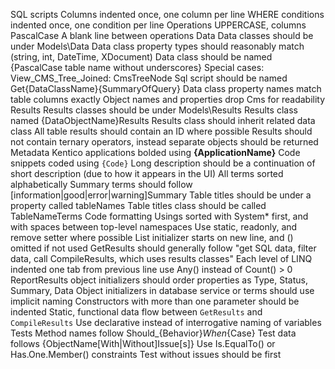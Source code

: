 SQL scripts
  Columns indented once, one column per line
  WHERE conditions indented once, one condition per line
  Operations UPPERCASE, columns PascalCase
  A blank line between operations
Data
  Data classes should be under Models\Data
  Data class property types should reasonably match (string, int, DateTime, XDocument)
  Data class should be named {PascalCase table name without underscores} 
    Special cases:
       View_CMS_Tree_Joined: CmsTreeNode
  Sql script should be named Get{DataClassName}{SummaryOfQuery} 
  Data class property names match table columns exactly
  Object names and properties drop Cms for readability
Results
  Results classes should be under Models\Results
  Results class named {DataObjectName}Results
  Results class should inherit related data class
  All table results should contain an ID where possible
  Results should not contain ternary operators, instead separate objects should be returned
Metadata
  Kentico applications bolded using **{ApplicationName}**
  Code snippets coded using `{Code}`
  Long description should be a continuation of short description (due to how it appears in the UI)
  All terms sorted alphabetically
  Summary terms should follow [information|good|error|warning]Summary
  Table titles should be under a property called tableNames
  Table titles class should be called TableNameTerms
Code formatting
  Usings sorted with System* first, and with spaces between top-level namespaces
  Use static, readonly, and remove setter where possible
  List initializer starts on new line, and () omitted if not used
  GetResults should generally follow "get SQL data, filter data, call CompileResults, which uses results classes" 
  Each level of LINQ indented one tab from previous line
  use Any() instead of Count() > 0
  ReportResults object initializers should order properties as Type, Status, Summary, Data
  Object initializers in database service or terms should use implicit naming
  Constructors with more than one parameter should be indented
  Static, functional data flow between `GetResults` and `CompileResults`
  Use declarative instead of interrogative naming of variables
Tests
  Method names follow Should_{Behavior}_When_{Case}
  Test data follows {ObjectName[With|Without]Issue[s]}
  Use Is.EqualTo() or Has.One.Member() constraints
  Test without issues should be first